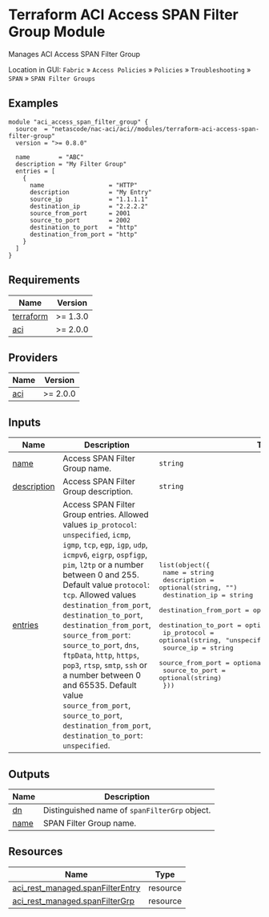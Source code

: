 <!-- BEGIN_TF_DOCS -->
# Terraform ACI Access SPAN Filter Group Module

Manages ACI Access SPAN Filter Group

Location in GUI:
`Fabric` » `Access Policies` » `Policies` » `Troubleshooting` » `SPAN` » `SPAN Filter Groups`

## Examples

```hcl
module "aci_access_span_filter_group" {
  source  = "netascode/nac-aci/aci//modules/terraform-aci-access-span-filter-group"
  version = ">= 0.8.0"

  name        = "ABC"
  description = "My Filter Group"
  entries = [
    {
      name                  = "HTTP"
      description           = "My Entry"
      source_ip             = "1.1.1.1"
      destination_ip        = "2.2.2.2"
      source_from_port      = 2001
      source_to_port        = 2002
      destination_to_port   = "http"
      destination_from_port = "http"
    }
  ]
}
```

## Requirements

| Name | Version |
|------|---------|
| <a name="requirement_terraform"></a> [terraform](#requirement\_terraform) | >= 1.3.0 |
| <a name="requirement_aci"></a> [aci](#requirement\_aci) | >= 2.0.0 |

## Providers

| Name | Version |
|------|---------|
| <a name="provider_aci"></a> [aci](#provider\_aci) | >= 2.0.0 |

## Inputs

| Name | Description | Type | Default | Required |
|------|-------------|------|---------|:--------:|
| <a name="input_name"></a> [name](#input\_name) | Access SPAN Filter Group name. | `string` | n/a | yes |
| <a name="input_description"></a> [description](#input\_description) | Access SPAN Filter Group description. | `string` | `""` | no |
| <a name="input_entries"></a> [entries](#input\_entries) | Access SPAN Filter Group entries. Allowed values `ip_protocol`: `unspecified`, `icmp`, `igmp`, `tcp`, `egp`, `igp`, `udp`, `icmpv6`, `eigrp`, `ospfigp`, `pim`, `l2tp` or a number between 0 and 255. Default value `protocol`: `tcp`. Allowed values `destination_from_port`, `destination_to_port`, `destination_from_port`, `source_from_port`: `source_to_port`, `dns`, `ftpData`, `http`, `https`, `pop3`, `rtsp`, `smtp`, `ssh` or a number between 0 and 65535. Default value `source_from_port`, `source_to_port`, `destination_from_port`, `destination_to_port`: `unspecified`. | <pre>list(object({<br/>    name                  = string<br/>    description           = optional(string, "")<br/>    destination_ip        = string<br/>    destination_from_port = optional(string, "unspecified")<br/>    destination_to_port   = optional(string)<br/>    ip_protocol           = optional(string, "unspecified")<br/>    source_ip             = string<br/>    source_from_port      = optional(string, "unspecified")<br/>    source_to_port        = optional(string)<br/>  }))</pre> | `[]` | no |

## Outputs

| Name | Description |
|------|-------------|
| <a name="output_dn"></a> [dn](#output\_dn) | Distinguished name of `spanFilterGrp` object. |
| <a name="output_name"></a> [name](#output\_name) | SPAN Filter Group name. |

## Resources

| Name | Type |
|------|------|
| [aci_rest_managed.spanFilterEntry](https://registry.terraform.io/providers/CiscoDevNet/aci/latest/docs/resources/rest_managed) | resource |
| [aci_rest_managed.spanFilterGrp](https://registry.terraform.io/providers/CiscoDevNet/aci/latest/docs/resources/rest_managed) | resource |
<!-- END_TF_DOCS -->